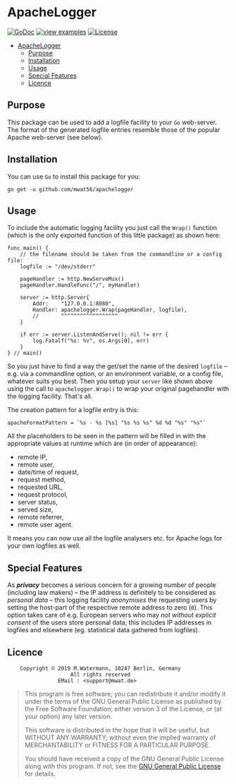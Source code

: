 # ApacheLogger

[![GoDoc](https://godoc.org/github.com/mwat56/apachelogger?status.svg)](https://godoc.org/github.com/mwat56/apachelogger)
[![view examples](https://img.shields.io/badge/learn%20by-examples-0077b3.svg?style=flat-square)](https://github.com/mwat56/apachelogger/blob/master/_demo/demo.go)
[![License](https://img.shields.io/eclipse-marketplace/l/notepad4e.svg)](https://github.com/mwat56/apachelogger/blob/master/LICENSE)

- [ApacheLogger](#apachelogger)
	- [Purpose](#purpose)
	- [Installation](#installation)
	- [Usage](#usage)
	- [Special Features](#special-features)
	- [Licence](#licence)

## Purpose

This package can be used to add a logfile facility to your `Go` web-server.
The format of the generated logfile entries resemble those of the popular Apache web-server (see below).

## Installation

You can use `Go` to install this package for you:

    go get -u github.com/mwat56/apachelogger

## Usage

To include the automatic logging facility you just call the `Wrap()` function (which is the only exported function of this little package) as shown here:

    func main() {
        // the filename should be taken from the commandline or a config file:
        logfile := "/dev/stderr"

        pageHandler := http.NewServeMux()
        pageHandler.HandleFunc("/", myHandler)

        server := http.Server{
            Addr:    "127.0.0.1:8080",
            Handler: apachelogger.Wrap(pageHandler, logfile),
            //       ^^^^^^^^^^^^^^^^^^
        }

        if err := server.ListenAndServe(); nil != err {
            log.Fatalf("%s: %v", os.Args[0], err)
        }
    } // main()

So you just have to find a way the get/set the name of the desired `logfile` – e.g. via a commandline option, or an environment variable, or a config file, whatever suits you best.
Then you setup your `server` like shown above using the call to `apachelogger.Wrap()` to wrap your original pagehandler with the logging facility.
That's all.

The creation pattern for a logfile entry is this:

    apacheFormatPattern = `%s - %s [%s] "%s %s %s" %d %d "%s" "%s"`

All the placeholders to be seen in the pattern will be filled in with the appropriate values at runtime which are (in order of appearance):

* remote IP,
* remote user,
* date/time of request,
* request method,
* requested URL,
* request protocol,
* server status,
* served size,
* remote referrer,
* remote user agent.

It means you can now use all the logfile analysers etc. for Apache logs for your own logfiles as well.

## Special Features

As _**privacy**_ becomes a serious concern for a growing number of people (including law makers) – the IP address is definitely to be considered as _personal data_ – this logging facility _anonymises_ the requesting users by setting the host-part of the respective remote address to zero (`0`).
This option takes care of e.g. European servers who may _not without explicit consent_ of the users store personal data; this includes IP addresses in logfiles and elsewhere (eg. statistical data gathered from logfiles).

## Licence

        Copyright © 2019 M.Watermann, 10247 Berlin, Germany
                        All rights reserved
                    EMail : <support@mwat.de>

> This program is free software; you can redistribute it and/or modify it under the terms of the GNU General Public License as published by the Free Software Foundation; either version 3 of the License, or (at your option) any later version.
>
> This software is distributed in the hope that it will be useful, but WITHOUT ANY WARRANTY; without even the implied warranty of MERCHANTABILITY or FITNESS FOR A PARTICULAR PURPOSE.
>
> You should have received a copy of the GNU General Public License along with this program. If not, see the [GNU General Public License](http://www.gnu.org/licenses/gpl.html) for details.
